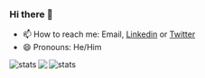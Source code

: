 ### Hi there 👋

- 📫 How to reach me: Email, <a href="https://www.linkedin.com/in/millanuka/">Linkedin</a> or <a href="https://www.twitter.com/MillanUka">Twitter</a>
- 😄 Pronouns: He/Him

<img align="left" src="https://github-readme-stats.vercel.app/api/top-langs?username=MillanUka&show_icons=true&locale=en&layout=compact" alt="stats" />
<img align="center" src="https://github-readme-streak-stats.herokuapp.com?user=MillanUka&theme=tokyonight&hide_border=true&date_format=j%2Fn%5B%2FY%5D" alt="stats" />
<img align="left" src="https://github-readme-stats.vercel.app/api?username=MillanUka&count_private=true&show_icons=true" />

